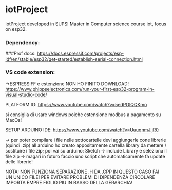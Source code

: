 # iotProject
iotProject developed in SUPSI Master in Computer science course iot, focus on esp32.


### Dependency:
###Prof docs:
https://docs.espressif.com/projects/esp-idf/en/stable/esp32/get-started/establish-serial-connection.html

### VS code extension:
->ESPRESSIFF e estenzione NON HO FINITO DOWNLOAD!
https://www.phippselectronics.com/run-your-first-esp32-program-in-visual-studio-code/


PLATFORM IO:
https://www.youtube.com/watch?v=5edPOlQQKmo

si consiglia di usare windows poiche estensione modbus a pagamento su MacOs!



SETUP ARDUINO IDE:
https://www.youtube.com/watch?v=UuuqnmJIjR0

-> per poter compilare i file nelle sottocartelle devi aggiungerle cone librerie (quindi .zip) all arduino 
    ho creato appositamente cartella library da mettere / sostituire i file zip;
    poi vai su arduino:  Sketch -> include Library e seleziona il file zip -> magari in futuro faccio uno script che automaticamente fa update delle librerie!

NOTA: NON FUNZIONA SEPARAZIONE .H DA .CPP IN QUESTO CASO FAI UN UNICO FILE! PER EVITARE PROBLEMI DI DIPENDENZA CIRCOLARE IMPORTA EMPRE FIGLIO PIU IN BASSO DELLA GERARCHIA!